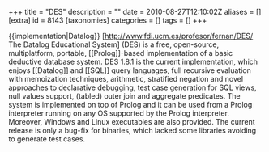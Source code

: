 +++
title = "DES"
description = ""
date = 2010-08-27T12:10:02Z
aliases = []
[extra]
id = 8143
[taxonomies]
categories = []
tags = []
+++

{{implementation|Datalog}}
[http://www.fdi.ucm.es/profesor/fernan/DES/ The Datalog Educational System] (DES) is a free, open-source, multiplatform, portable, [[Prolog]]-based implementation of a basic deductive database system. DES 1.8.1 is the current implementation, which enjoys [[Datalog]] and [[SQL]] query languages, full recursive evaluation with memoization techniques, arithmetic, stratified negation and novel approaches to declarative debugging, test case generation for SQL views, null values support, (tabled) outer join and aggregate predicates. The system is implemented on top of Prolog and it can be used from a Prolog interpreter running on any OS supported by the Prolog interpreter. Moreover, Windows and Linux executables are also provided. The current release is only a bug-fix for binaries, which lacked some libraries avoiding to generate test cases.
